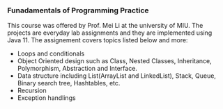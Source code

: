 ### Funadamentals of Programming Practice

This course was offered by Prof. Mei Li at the university of MIU. The projects are everyday lab assignments and they are 
implemented using Java 11. The assignement covers topics listed below and more:

- Loops and conditionals
- Object Oriented design such as Class, Nested Classes, Inheritance, Polymorphism, Abstraction and Interface.
- Data structure including List(ArrayList and LinkedList), Stack, Queue, Binary search tree, Hashtables, etc.
- Recursion
- Exception handlings
